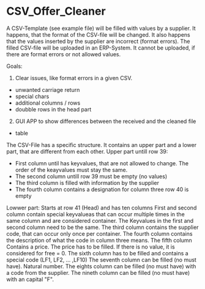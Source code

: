 # CSV_Offer_Cleaner

A CSV-Template (see example file) will be filled with values by a supplier. It happens, that the format of the CSV-file will be changed. It also happens that the values inserted by the supplier are incorrect (format errors).
The filled CSV-file will be uploaded in an ERP-System. It cannot be uploaded, if there are format errors or not allowed values.

Goals:
1. Clear issues, like format errors in a given CSV. 
- unwanted carriage return
- special chars
- additional columns / rows
- doubble rows in the head part
2. GUI APP to show differences between the received and the cleaned file
- table

The CSV-File has a specific structure. It contains an upper part and a lower part, that are different from each other.
Upper part untill row 39:
- First column until has keyvalues, that are not allowed to change. The order of the keayvalues must stay the same.
- The second column untill row 39 must be empty (no values)
- The third column is filled with information by the supplier
- The fourth column contains a designation for column three
row 40 is empty

Lowwer part:
Starts at row 41 (Head) and has ten columns
First and second column contain special keyvalueas that can occur multiple times in the same column and are considered container. The Keyvalues in the first and second column need to be the same.
The third column contains the supplier code, that can occur only once per container.
The fourth column contains the description of what the code in column three means.
The fifth column Contains a price. The price has to be filled. If there is no value, it is considered for free = 0.
The sixth column has to be filled and contains a special code (LF1, LF2, ... ,LF10)
The seventh column can be filled (no must have). Natural number.
The eights column can be filled (no must have) with a code from the supplier.
The nineth column can be filled (no must have) with an capital "F".
